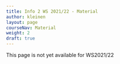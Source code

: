 ```yaml
---
title: Info 2 WS 2021/22 - Material
author: kleinen
layout: page
courseNav: Material
weight: 2
draft: true
---
```


This page is not yet available for WS2021/22
<!--

## Textbooks and Material

### Algorithms & Data Structures in General
* [Algorithms and Data Structures in General](algorithms_and_datastructures/)

### Topic 01: Object Oriented Design
* [CRC Cards](topic01_crc_cards)

### Topic 02: Java Fundamentals and Repetition
* [02-1: Finger Exercises](topic02_1_finger_exercises)

### Topic 03: Properties of Algorithms
### Topic 04: Data Structures
### Topic 05: Sorting
### Topic 06: Searching
### Topic 07: Theoretical Foundations
### Topic 08: Python
-->
